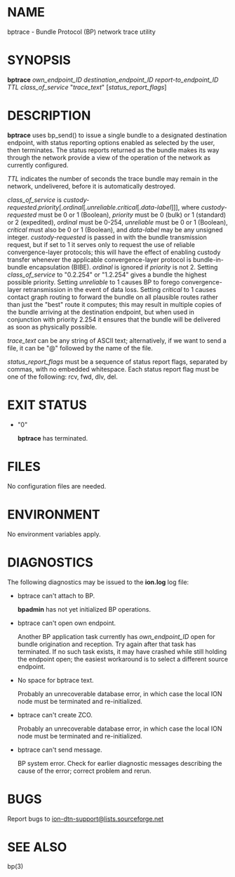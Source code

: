 # NAME

bptrace - Bundle Protocol (BP) network trace utility

# SYNOPSIS

**bptrace** _own\_endpoint\_ID_ _destination\_endpoint\_ID_ _report-to\_endpoint\_ID_ _TTL_ _class\_of\_service_ "_trace\_text_" \[_status\_report\_flags_\]

# DESCRIPTION

**bptrace** uses bp\_send() to issue a single bundle to a designated
destination endpoint, with status reporting options enabled as selected
by the user, then terminates.  The status reports returned as the bundle
makes its way through the network provide a view of the operation of the
network as currently configured.

_TTL_ indicates the number of seconds the trace bundle may remain in the
network, undelivered, before it is automatically destroyed.

_class\_of\_service_ is _custody-requested_._priority_\[._ordinal_\[._unreliable_._critical_\[._data-label_\]\]\],
where _custody-requested_ must be 0 or 1 (Boolean), _priority_ must be 0
(bulk) or 1 (standard) or 2 (expedited), _ordinal_ must be 0-254,
_unreliable_ must be 0 or 1 (Boolean), _critical_ must also be 0 or 1
(Boolean), and _data-label_ may be any unsigned integer.  _custody-requested_
is passed in with the bundle transmission request, but if set to 1 it serves
only to request the use of reliable convergence-layer protocols; this will
have the effect of enabling custody transfer whenever the applicable
convergence-layer protocol is bundle-in-bundle encapsulation (BIBE).
_ordinal_ is ignored if _priority_ is not 2.  Setting _class\_of\_service_ to
"0.2.254" or "1.2.254" gives a bundle the highest possible priority.  Setting
_unreliable_ to 1 causes BP to forego convergence-layer retransmission in
the event of data loss.  Setting _critical_ to 1 causes contact graph routing
to forward the bundle on all plausible routes rather than just the "best" route
it computes; this may result in multiple copies of the bundle arriving at the
destination endpoint, but when used in conjunction with priority 2.254 it
ensures that the bundle will be delivered as soon as physically possible.

_trace\_text_ can be any string of ASCII text; alternatively, if we want to send
a file, it can be "@" followed by the name of the file.

_status\_report\_flags_ must be a sequence of status report flags, separated
by commas, with no embedded whitespace.  Each status report flag must be one
of the following: rcv, fwd, dlv, del.

# EXIT STATUS

- "0"

    **bptrace** has terminated.

# FILES

No configuration files are needed.

# ENVIRONMENT

No environment variables apply.

# DIAGNOSTICS

The following diagnostics may be issued to the **ion.log** log file:

- bptrace can't attach to BP.

    **bpadmin** has not yet initialized BP operations.

- bptrace can't open own endpoint.

    Another BP application task currently has _own\_endpoint\_ID_ open for
    bundle origination and reception.  Try again after that task has terminated.
    If no such task exists, it may have crashed while still holding the endpoint
    open; the easiest workaround is to select a different source endpoint.

- No space for bptrace text.

    Probably an unrecoverable database error, in which case the local ION
    node must be terminated and re-initialized.

- bptrace can't create ZCO.

    Probably an unrecoverable database error, in which case the local ION
    node must be terminated and re-initialized.

- bptrace can't send message.

    BP system error.  Check for earlier diagnostic messages describing the
    cause of the error; correct problem and rerun.

# BUGS

Report bugs to <ion-dtn-support@lists.sourceforge.net>

# SEE ALSO

bp(3)
